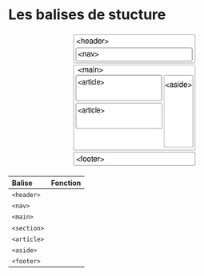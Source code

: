 # Les balises de stucture

<p align="center">
  <img src='assets/img/Schema.png'  width='50%'>
</p>

| Balise      | Fonction                                         |
| :---------- | :----------------------------------------------- |
| `<header>`  |                                                  |
| `<nav>`     |                                                  |
| `<main>`    |                                                  |
| `<section>` |                                                  |
| `<article>` |                                                  |
| `<aside>`   |                                                  |
| `<footer>`  |                                                  |

